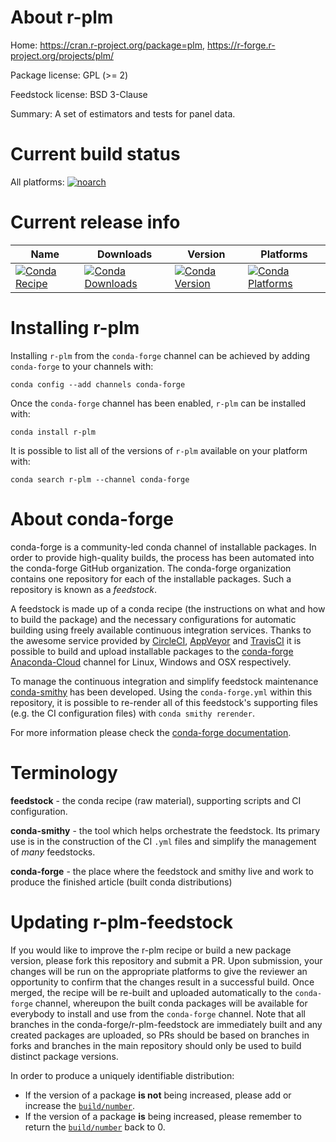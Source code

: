 About r-plm
===========

Home: https://cran.r-project.org/package=plm, https://r-forge.r-project.org/projects/plm/

Package license: GPL (>= 2)

Feedstock license: BSD 3-Clause

Summary: A set of estimators and tests for panel data.



Current build status
====================

All platforms:
[![noarch](https://img.shields.io/circleci/project/github/conda-forge/r-plm-feedstock/master.svg?label=noarch)](https://circleci.com/gh/conda-forge/r-plm-feedstock)

Current release info
====================

| Name | Downloads | Version | Platforms |
| --- | --- | --- | --- |
| [![Conda Recipe](https://img.shields.io/badge/recipe-r--plm-green.svg)](https://anaconda.org/conda-forge/r-plm) | [![Conda Downloads](https://img.shields.io/conda/dn/conda-forge/r-plm.svg)](https://anaconda.org/conda-forge/r-plm) | [![Conda Version](https://img.shields.io/conda/vn/conda-forge/r-plm.svg)](https://anaconda.org/conda-forge/r-plm) | [![Conda Platforms](https://img.shields.io/conda/pn/conda-forge/r-plm.svg)](https://anaconda.org/conda-forge/r-plm) |

Installing r-plm
================

Installing `r-plm` from the `conda-forge` channel can be achieved by adding `conda-forge` to your channels with:

```
conda config --add channels conda-forge
```

Once the `conda-forge` channel has been enabled, `r-plm` can be installed with:

```
conda install r-plm
```

It is possible to list all of the versions of `r-plm` available on your platform with:

```
conda search r-plm --channel conda-forge
```


About conda-forge
=================

conda-forge is a community-led conda channel of installable packages.
In order to provide high-quality builds, the process has been automated into the
conda-forge GitHub organization. The conda-forge organization contains one repository
for each of the installable packages. Such a repository is known as a *feedstock*.

A feedstock is made up of a conda recipe (the instructions on what and how to build
the package) and the necessary configurations for automatic building using freely
available continuous integration services. Thanks to the awesome service provided by
[CircleCI](https://circleci.com/), [AppVeyor](https://www.appveyor.com/)
and [TravisCI](https://travis-ci.org/) it is possible to build and upload installable
packages to the [conda-forge](https://anaconda.org/conda-forge)
[Anaconda-Cloud](https://anaconda.org/) channel for Linux, Windows and OSX respectively.

To manage the continuous integration and simplify feedstock maintenance
[conda-smithy](https://github.com/conda-forge/conda-smithy) has been developed.
Using the ``conda-forge.yml`` within this repository, it is possible to re-render all of
this feedstock's supporting files (e.g. the CI configuration files) with ``conda smithy rerender``.

For more information please check the [conda-forge documentation](https://conda-forge.org/docs/).

Terminology
===========

**feedstock** - the conda recipe (raw material), supporting scripts and CI configuration.

**conda-smithy** - the tool which helps orchestrate the feedstock.
                   Its primary use is in the construction of the CI ``.yml`` files
                   and simplify the management of *many* feedstocks.

**conda-forge** - the place where the feedstock and smithy live and work to
                  produce the finished article (built conda distributions)


Updating r-plm-feedstock
========================

If you would like to improve the r-plm recipe or build a new
package version, please fork this repository and submit a PR. Upon submission,
your changes will be run on the appropriate platforms to give the reviewer an
opportunity to confirm that the changes result in a successful build. Once
merged, the recipe will be re-built and uploaded automatically to the
`conda-forge` channel, whereupon the built conda packages will be available for
everybody to install and use from the `conda-forge` channel.
Note that all branches in the conda-forge/r-plm-feedstock are
immediately built and any created packages are uploaded, so PRs should be based
on branches in forks and branches in the main repository should only be used to
build distinct package versions.

In order to produce a uniquely identifiable distribution:
 * If the version of a package **is not** being increased, please add or increase
   the [``build/number``](https://conda.io/docs/user-guide/tasks/build-packages/define-metadata.html#build-number-and-string).
 * If the version of a package **is** being increased, please remember to return
   the [``build/number``](https://conda.io/docs/user-guide/tasks/build-packages/define-metadata.html#build-number-and-string)
   back to 0.
